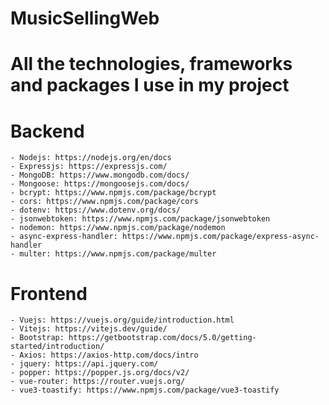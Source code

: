 # MusicSellingWeb
# All the technologies, frameworks and packages I use in my project
# Backend
    - Nodejs: https://nodejs.org/en/docs
    - Expressjs: https://expressjs.com/
    - MongoDB: https://www.mongodb.com/docs/
    - Mongoose: https://mongoosejs.com/docs/
    - bcrypt: https://www.npmjs.com/package/bcrypt
    - cors: https://www.npmjs.com/package/cors
    - dotenv: https://www.dotenv.org/docs/
    - jsonwebtoken: https://www.npmjs.com/package/jsonwebtoken
    - nodemon: https://www.npmjs.com/package/nodemon
    - async-express-handler: https://www.npmjs.com/package/express-async-handler
    - multer: https://www.npmjs.com/package/multer
# Frontend
    - Vuejs: https://vuejs.org/guide/introduction.html
    - Vitejs: https://vitejs.dev/guide/
    - Bootstrap: https://getbootstrap.com/docs/5.0/getting-started/introduction/
    - Axios: https://axios-http.com/docs/intro
    - jquery: https://api.jquery.com/
    - popper: https://popper.js.org/docs/v2/
    - vue-router: https://router.vuejs.org/
    - vue3-toastify: https://www.npmjs.com/package/vue3-toastify

